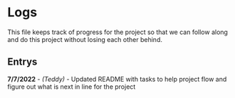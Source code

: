 # Logs 

This file keeps track of progress for the project so that we can follow along and do this project without losing each other behind.

## Entrys

**7/7/2022** - *(Teddy)* - Updated README with tasks to help project flow and figure out what is next in line for the project
